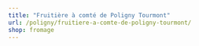 ```yaml
---
title: "Fruitière à comté de Poligny Tourmont"
url: /poligny/fruitiere-a-comte-de-poligny-tourmont/
shop: fromage
---
```

